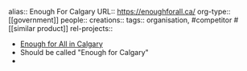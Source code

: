 alias:: Enough For Calgary
URL:: https://enoughforall.ca/
org-type:: [[government]]
people::
creations::
tags:: organisation, #competitor #[[similar product]]
rel-projects::



- [Enough for All in Calgary](https://enoughforall.ca/)
- Should be called "Enough for Calgary"
-
